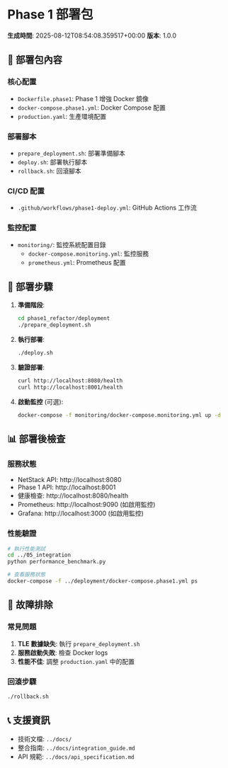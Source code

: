 # Phase 1 部署包

**生成時間**: 2025-08-12T08:54:08.359517+00:00
**版本**: 1.0.0

## 📁 部署包內容

### 核心配置
- `Dockerfile.phase1`: Phase 1 增強 Docker 鏡像
- `docker-compose.phase1.yml`: Docker Compose 配置
- `production.yaml`: 生產環境配置

### 部署腳本
- `prepare_deployment.sh`: 部署準備腳本
- `deploy.sh`: 部署執行腳本
- `rollback.sh`: 回滾腳本

### CI/CD 配置
- `.github/workflows/phase1-deploy.yml`: GitHub Actions 工作流

### 監控配置
- `monitoring/`: 監控系統配置目錄
  - `docker-compose.monitoring.yml`: 監控服務
  - `prometheus.yml`: Prometheus 配置

## 🚀 部署步驟

1. **準備階段**:
   ```bash
   cd phase1_refactor/deployment
   ./prepare_deployment.sh
   ```

2. **執行部署**:
   ```bash
   ./deploy.sh
   ```

3. **驗證部署**:
   ```bash
   curl http://localhost:8080/health
   curl http://localhost:8001/health
   ```

4. **啟動監控** (可選):
   ```bash
   docker-compose -f monitoring/docker-compose.monitoring.yml up -d
   ```

## 📊 部署後檢查

### 服務狀態
- NetStack API: http://localhost:8080
- Phase 1 API: http://localhost:8001  
- 健康檢查: http://localhost:8080/health
- Prometheus: http://localhost:9090 (如啟用監控)
- Grafana: http://localhost:3000 (如啟用監控)

### 性能驗證
```bash
# 執行性能測試
cd ../05_integration
python performance_benchmark.py

# 查看服務狀態
docker-compose -f ../deployment/docker-compose.phase1.yml ps
```

## 🔧 故障排除

### 常見問題
1. **TLE 數據缺失**: 執行 `prepare_deployment.sh`
2. **服務啟動失敗**: 檢查 Docker logs
3. **性能不佳**: 調整 `production.yaml` 中的配置

### 回滾步驟
```bash
./rollback.sh
```

## 📞 支援資訊
- 技術文檔: `../docs/`
- 整合指南: `../docs/integration_guide.md`
- API 規範: `../docs/api_specification.md`
